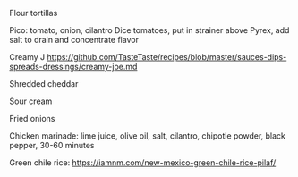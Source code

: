 Flour tortillas

Pico: tomato, onion, cilantro
Dice tomatoes, put in strainer above Pyrex, add salt to drain and concentrate flavor

Creamy J https://github.com/TasteTaste/recipes/blob/master/sauces-dips-spreads-dressings/creamy-joe.md

Shredded cheddar

Sour cream

Fried onions

Chicken marinade: lime juice, olive oil, salt, cilantro, chipotle powder, black pepper, 30-60 minutes

Green chile rice: https://iamnm.com/new-mexico-green-chile-rice-pilaf/
